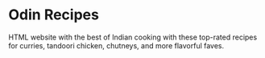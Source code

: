 # Odin Recipes
HTML website with the best of Indian cooking with these top-rated recipes for curries, tandoori chicken, chutneys, and more flavorful faves.